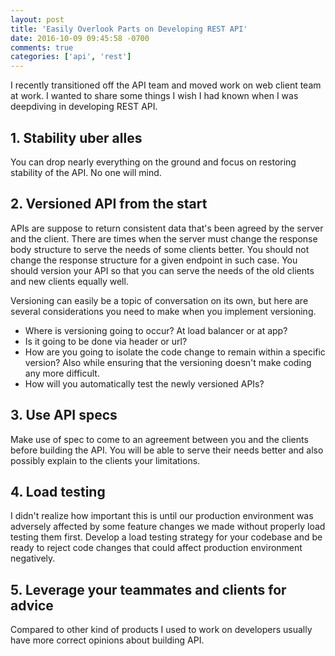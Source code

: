 ```yaml
---
layout: post
title: 'Easily Overlook Parts on Developing REST API'
date: 2016-10-09 09:45:58 -0700
comments: true
categories: ['api', 'rest']
---
```


I recently transitioned off the API team and moved
work on web client team at work. I wanted to share
some things I wish I had known when I was deepdiving
in developing REST API.

## 1. Stability uber alles

You can drop nearly everything on the ground and
focus on restoring stability of the API. No one
will mind.

## 2. Versioned API from the start

APIs are suppose to return consistent data that's
been agreed by the server and the client. There
are times when the server must change the response
body structure to serve the needs of some clients
better. You should not change the response structure
for a given endpoint in such case. You should
version your API so that you can serve the needs
of the old clients and new clients equally well.

Versioning can easily be a topic of conversation
on its own, but here are several considerations
you need to make when you implement versioning.

- Where is versioning going to occur?
  At load balancer or at app?
- Is it going to be done via header or url?
- How are you going to isolate the code change to
  remain within a specific version? Also while
  ensuring that the versioning doesn't make coding
  any more difficult.
- How will you automatically test the newly
  versioned APIs?

## 3. Use API specs

Make use of spec to come to an agreement between
you and the clients before building the API.
You will be able to serve their needs better and
also possibly explain to the clients your limitations.

## 4. Load testing

I didn't realize how important this is until
our production environment was adversely affected
by some feature changes we made without properly
load testing them first. Develop a load testing
strategy for your codebase and be ready to reject
code changes that could affect production
environment negatively.

## 5. Leverage your teammates and clients for advice

Compared to other kind of products I used to work
on developers usually have more correct opinions
about building API.
